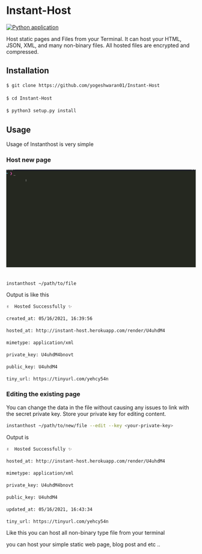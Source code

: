 # Instant-Host

[![Python application](https://github.com/yogeshwaran01/Instant-Host/actions/workflows/python-app.yml/badge.svg)](https://github.com/yogeshwaran01/Instant-Host/actions/workflows/python-app.yml)

Host static pages and Files from your Terminal. It can host your HTML, JSON, XML, and many non-binary files. All hosted files are encrypted and compressed.

## Installation

```bash
$ git clone https://github.com/yogeshwaran01/Instant-Host

$ cd Instant-Host

$ python3 setup.py install
```

## Usage 

Usage of Instanthost is very simple

### Host new page

![Demo](./assets/demo.gif)

```bash

instanthost ~/path/to/file

```

Output is like this

```
✌️  Hosted Successfully ✨

created_at: 05/16/2021, 16:39:56

hosted_at: http://instant-host.herokuapp.com/render/U4uhdM4

mimetype: application/xml

private_key: U4uhdM4bnovt

public_key: U4uhdM4

tiny_url: https://tinyurl.com/yehcy54n
```

### Editing the existing page

You can change the data in the file without causing any issues to link with the secret private key. Store your private key for editing content. 

```bash
instanthost ~/path/to/new/file --edit --key <your-private-key>
```

Output is 

```
✌️  Hosted Successfully ✨

hosted_at: http://instant-host.herokuapp.com/render/U4uhdM4

mimetype: application/xml

private_key: U4uhdM4bnovt

public_key: U4uhdM4

updated_at: 05/16/2021, 16:43:34

tiny_url: https://tinyurl.com/yehcy54n
```

Like this you can host all non-binary type file from your terminal

you can host your simple static web page, blog post and etc ..
